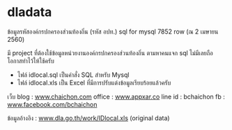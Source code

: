 # dladata
ข้อมูลรหัสองค์กรปกครองส่วนท้องถิ่น (รหัส อปท.) sql for mysql  7852 row (ณ 2 เมษายน 2560)

  มี project ที่ต้องใช้ข้อมูลหน่วยงานองค์กรปกครองส่วนท้องถิ่น ตามหาคนแจก sql ไม่มีเลยถือโอกาสทำไว้ให้ใช้ครับ
 
  - ไฟล์ idlocal.sql เป็นคำสั่ง SQL สำหรับ Mysql
  - ไฟล์ idlocal.xls เป็น Excel ที่มีการปรับแต่งข้อมูลเรียบร้อยแล้วครับ
  
  เว็บ blog :  www.chaichon.com
  office : www.appxar.co
  line id : bchaichon
  fb : www.facebook.com/bchaichon

ข้อมูลอ้างอิง : www.dla.go.th/work/IDlocal.xls (original data)
